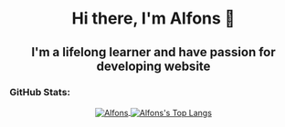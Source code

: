 <h1 align='center'>Hi there, I'm Alfons 👋</h1>

<h2 align='center'>I'm a lifelong learner and have passion for developing website</h2>

### GitHub Stats:

<p align="center">
  <a href="https://github.com/alfonsus20">
    <img align="center" src="https://github-readme-stats.vercel.app/api?username=alfonsus20&show_icons=true&theme=radical" alt='Alfons's GitHub Stats'/>
  </a>
  <a href="https://github.com/alfonsus20">
    <img align="center" src="https://github-readme-stats.vercel.app/api/top-langs/?username=alfonsus20&layout=compact" alt="Alfons's Top Langs" />
  </a>
</p>
